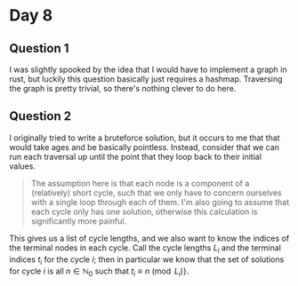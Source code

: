 # Day 8
## Question 1
I was slightly spooked by the idea that I would have to implement a graph in rust, but luckily this question basically just requires a hashmap. Traversing the graph is pretty trivial, so there's nothing clever to do here.

## Question 2
I originally tried to write a bruteforce solution, but it occurs to me that that would take ages and be basically pointless. Instead, consider that we can run each traversal up until the point that they loop back to their initial values.

> The assumption here is that each node is a component of a (relatively) short cycle, such that we only have to concern ourselves with a single loop through each of them. I'm also going to assume that each cycle only has one solution, otherwise this calculation is significantly more painful.

This gives us a list of cycle lengths, and we also want to know the indices of the terminal nodes in each cycle. Call the cycle lengths $L_i$ and the terminal indices $t_i$ for the cycle $i$; then in particular we know that the set of solutions for cycle $i$ is all $n\in\mathbb{N}_0$ such that $t_i\equiv n\pmod{L_i} \}$.
